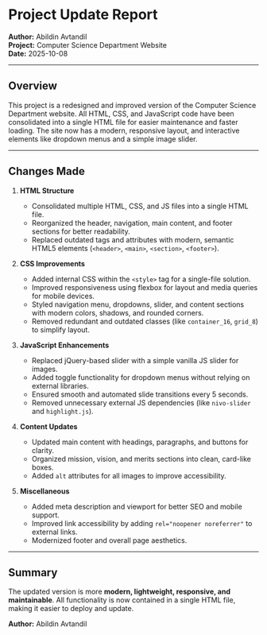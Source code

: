 # Project Update Report

**Author:** Abildin Avtandil  
**Project:** Computer Science Department Website  
**Date:** 2025-10-08

---

## Overview

This project is a redesigned and improved version of the Computer Science Department website. All HTML, CSS, and JavaScript code have been consolidated into a single HTML file for easier maintenance and faster loading. The site now has a modern, responsive layout, and interactive elements like dropdown menus and a simple image slider.

---

## Changes Made

1. **HTML Structure**
    - Consolidated multiple HTML, CSS, and JS files into a single HTML file.
    - Reorganized the header, navigation, main content, and footer sections for better readability.
    - Replaced outdated tags and attributes with modern, semantic HTML5 elements (`<header>`, `<main>`, `<section>`, `<footer>`).

2. **CSS Improvements**
    - Added internal CSS within the `<style>` tag for a single-file solution.
    - Improved responsiveness using flexbox for layout and media queries for mobile devices.
    - Styled navigation menu, dropdowns, slider, and content sections with modern colors, shadows, and rounded corners.
    - Removed redundant and outdated classes (like `container_16`, `grid_8`) to simplify layout.

3. **JavaScript Enhancements**
    - Replaced jQuery-based slider with a simple vanilla JS slider for images.
    - Added toggle functionality for dropdown menus without relying on external libraries.
    - Ensured smooth and automated slide transitions every 5 seconds.
    - Removed unnecessary external JS dependencies (like `nivo-slider` and `highlight.js`).

4. **Content Updates**
    - Updated main content with headings, paragraphs, and buttons for clarity.
    - Organized mission, vision, and merits sections into clean, card-like boxes.
    - Added `alt` attributes for all images to improve accessibility.

5. **Miscellaneous**
    - Added meta description and viewport for better SEO and mobile support.
    - Improved link accessibility by adding `rel="noopener noreferrer"` to external links.
    - Modernized footer and overall page aesthetics.

---

## Summary

The updated version is more **modern, lightweight, responsive, and maintainable**. All functionality is now contained in a single HTML file, making it easier to deploy and update.

**Author:** Abildin Avtandil
